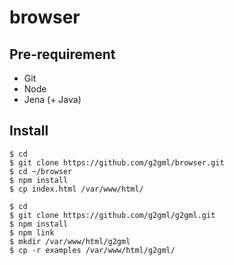 # browser

## Pre-requirement

* Git
* Node
* Jena (+ Java)

## Install

    $ cd
    $ git clone https://github.com/g2gml/browser.git
    $ cd ~/browser
    $ npm install
    $ cp index.html /var/www/html/

    $ cd
    $ git clone https://github.com/g2gml/g2gml.git
    $ npm install
    $ npm link
    $ mkdir /var/www/html/g2gml
    $ cp -r examples /var/www/html/g2gml/
